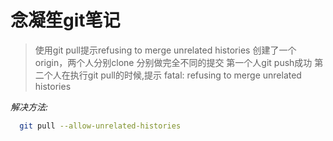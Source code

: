 # 念凝笙git笔记
>使用git pull提示refusing to merge unrelated histories
>创建了一个origin，两个人分别clone
>分别做完全不同的提交
>第一个人git push成功
>第二个人在执行git pull的时候,提示
>fatal: refusing to merge unrelated histories

*解决方法:*
```bash
  git pull --allow-unrelated-histories
```